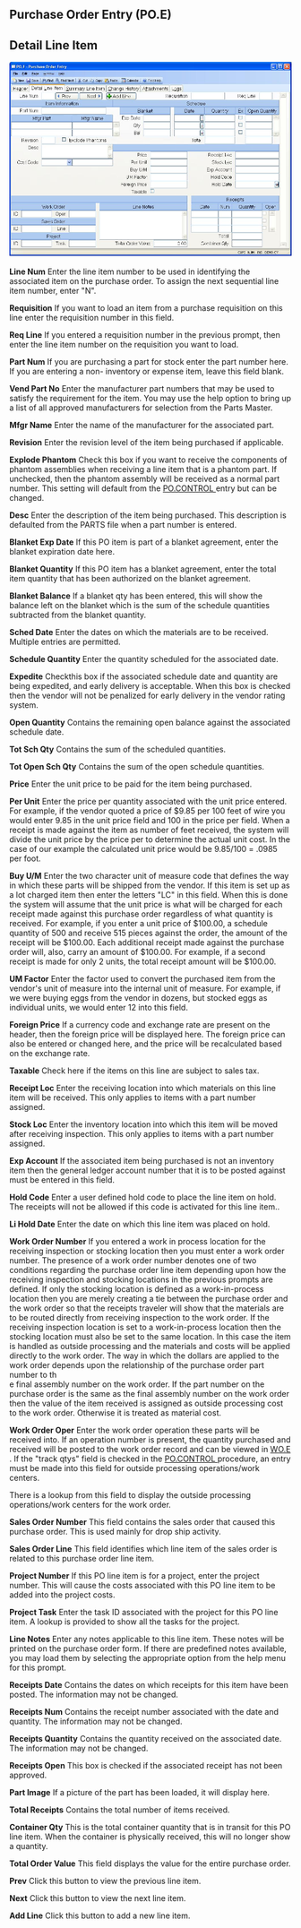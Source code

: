 ##  Purchase Order Entry (PO.E)

<PageHeader />

##  Detail Line Item

![](./PO-E-2.jpg)

**Line Num** Enter the line item number to be used in identifying the
associated item on the purchase order. To assign the next sequential line item
number, enter "N".  
  
**Requisition** If you want to load an item from a purchase requisition on
this line enter the requisition number in this field.  
  
**Req Line** If you entered a requisition number in the previous prompt, then
enter the line item number on the requisition you want to load.  
  
**Part Num** If you are purchasing a part for stock enter the part number
here. If you are entering a non- inventory or expense item, leave this field
blank.  
  
**Vend Part No** Enter the manufacturer part numbers that may be used to
satisfy the requirement for the item. You may use the help option to bring up
a list of all approved manufacturers for selection from the Parts Master.  
  
**Mfgr Name** Enter the name of the manufacturer for the associated part.  
  
**Revision** Enter the revision level of the item being purchased if
applicable.  
  
**Explode Phantom** Check this box if you want to receive the components of phantom assemblies when receiving a line item that is a phantom part. If unchecked, then the phantom assembly will be received as a normal part number. This setting will default from the [ PO.CONTROL ](PO-CONTROL/README.md) entry but can be changed.   
  
**Desc** Enter the description of the item being purchased. This description
is defaulted from the PARTS file when a part number is entered.  
  
**Blanket Exp Date** If this PO item is part of a blanket agreement, enter the
blanket expiration date here.  
  
**Blanket Quantity** If this PO item has a blanket agreement, enter the total
item quantity that has been authorized on the blanket agreement.  
  
**Blanket Balance** If a blanket qty has been entered, this will show the
balance left on the blanket which is the sum of the schedule quantities
subtracted from the blanket quantity.  
  
**Sched Date** Enter the dates on which the materials are to be received.
Multiple entries are permitted.  
  
**Schedule Quantity** Enter the quantity scheduled for the associated date.  
  
**Expedite** Checkthis box if the associated schedule date and quantity are
being expedited, and early delivery is acceptable. When this box is checked
then the vendor will not be penalized for early delivery in the vendor rating
system.  
  
**Open Quantity** Contains the remaining open balance against the associated
schedule date.  
  
**Tot Sch Qty** Contains the sum of the scheduled quantities.  
  
**Tot Open Sch Qty** Contains the sum of the open schedule quantities.  
  
**Price** Enter the unit price to be paid for the item being purchased.  
  
**Per Unit** Enter the price per quantity associated with the unit price
entered. For example, if the vendor quoted a price of $9.85 per 100 feet of
wire you would enter 9.85 in the unit price field and 100 in the price per
field. When a receipt is made against the item as number of feet received, the
system will divide the unit price by the price per to determine the actual
unit cost. In the case of our example the calculated unit price would be
9.85/100 = .0985 per foot.  
  
**Buy U/M** Enter the two character unit of measure code that defines the way
in which these parts will be shipped from the vendor. If this item is set up
as a lot charged item then enter the letters "LC" in this field. When this is
done the system will assume that the unit price is what will be charged for
each receipt made against this purchase order regardless of what quantity is
received. For example, if you enter a unit price of $100.00, a schedule
quantity of 500 and receive 515 pieces against the order, the amount of the
receipt will be $100.00. Each additional receipt made against the purchase
order will, also, carry an amount of $100.00. For example, if a second receipt
is made for only 2 units, the total receipt amount will be $100.00.  
  
**UM Factor** Enter the factor used to convert the purchased item from the
vendor's unit of measure into the internal unit of measure. For example, if we
were buying eggs from the vendor in dozens, but stocked eggs as individual
units, we would enter 12 into this field.  
  
**Foreign Price** If a currency code and exchange rate are present on the
header, then the foreign price will be displayed here. The foreign price can
also be entered or changed here, and the price will be recalculated based on
the exchange rate.  
  
**Taxable** Check here if the items on this line are subject to sales tax.  
  
**Receipt Loc** Enter the receiving location into which materials on this line
item will be received. This only applies to items with a part number assigned.  
  
**Stock Loc** Enter the inventory location into which this item will be moved
after receiving inspection. This only applies to items with a part number
assigned.  
  
**Exp Account** If the associated item being purchased is not an inventory
item then the general ledger account number that it is to be posted against
must be entered in this field.  
  
**Hold Code** Enter a user defined hold code to place the line item on hold.
The receipts will not be allowed if this code is activated for this line
item..  
  
**Li Hold Date** Enter the date on which this line item was placed on hold.  
  
**Work Order Number** If you entered a work in process location for the
receiving inspection or stocking location then you must enter a work order
number. The presence of a work order number denotes one of two conditions
regarding the purchase order line item depending upon how the receiving
inspection and stocking locations in the previous prompts are defined. If only
the stocking location is defined as a work-in-process location then you are
merely creating a tie between the purchase order and the work order so that
the receipts traveler will show that the materials are to be routed directly
from receiving inspection to the work order. If the receiving inspection
location is set to a work-in-process location then the stocking location must
also be set to the same location. In this case the item is handled as outside
processing and the materials and costs will be applied directly to the work
order. The way in which the dollars are applied to the work order depends upon
the relationship of the purchase order part number to th  
e final assembly number on the work order. If the part number on the purchase
order is the same as the final assembly number on the work order then the
value of the item received is assigned as outside processing cost to the work
order. Otherwise it is treated as material cost.  
  
**Work Order Oper** Enter the work order operation these parts will be received into. If an operation number is present, the quantity purchased and received will be posted to the work order record and can be viewed in [ WO.E ](WO-E/README.md) . If the "track qtys" field is checked in the [ PO.CONTROL ](PO-CONTROL/README.md) procedure, an entry must be made into this field for outside processing operations/work centers.   
  
There is a lookup from this field to display the outside processing
operations/work centers for the work order.  
  
**Sales Order Number** This field contains the sales order that caused this
purchase order. This is used mainly for drop ship activity.  
  
**Sales Order Line** This field identifies which line item of the sales order
is related to this purchase order line item.  
  
**Project Number** If this PO line item is for a project, enter the project
number. This will cause the costs associated with this PO line item to be
added into the project costs.  
  
**Project Task** Enter the task ID associated with the project for this PO
line item. A lookup is provided to show all the tasks for the project.  
  
**Line Notes** Enter any notes applicable to this line item. These notes will
be printed on the purchase order form. If there are predefined notes
available, you may load them by selecting the appropriate option from the help
menu for this prompt.  
  
**Receipts Date** Contains the dates on which receipts for this item have been
posted. The information may not be changed.  
  
**Receipts Num** Contains the receipt number associated with the date and
quantity. The information may not be changed.  
  
**Receipts Quantity** Contains the quantity received on the associated date.
The information may not be changed.  
  
**Receipts Open** This box is checked if the associated receipt has not been
approved.  
  
**Part Image** If a picture of the part has been loaded, it will display here.  
  
**Total Receipts** Contains the total number of items received.  
  
**Container Qty** This is the total container quantity that is in transit for
this PO line item. When the container is physically received, this will no
longer show a quantity.  
  
**Total Order Value** This field displays the value for the entire purchase
order.  
  
**Prev** Click this button to view the previous line item.  
  
**Next** Click this button to view the next line item.  
  
**Add Line** Click this button to add a new line item.  
  
  
<badge text= "Version 8.10.57" vertical="middle" />

<PageFooter />